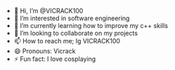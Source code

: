 - 👋 Hi, I’m @VICRACK100
- 👀 I’m interested in software engineering
- 🌱 I’m currently learning how to improve my c++ skills
- 💞️ I’m looking to collaborate on my projects
- 📫 How to reach me; Ig VICRACK100
- 😄 Pronouns: Vicrack
- ⚡ Fun fact: I love cosplaying

<!---
VICRACK100/VICRACK100 is a ✨ special ✨ repository because its `README.md` (this file) appears on your GitHub profile.
You can click the Preview link to take a look at your changes.
--->
